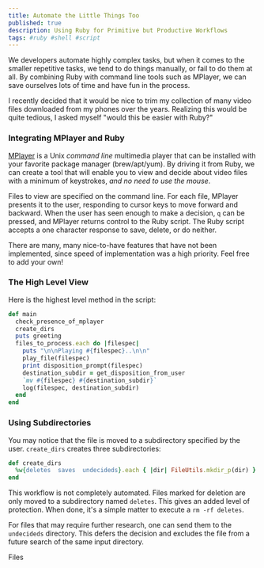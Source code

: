 ```yaml
---
title: Automate the Little Things Too
published: true
description: Using Ruby for Primitive but Productive Workflows
tags: #ruby #shell #script
---
```


We developers automate highly complex tasks, but when it comes to the smaller repetitive tasks, we tend to do things manually, or fail to do them at all. By combining Ruby with command line tools such as MPlayer, we can save ourselves lots of time and have fun in the process.

I recently decided that it would be nice to trim my collection of many video files downloaded from my phones over the years. Realizing this would be quite tedious, I asked myself "would this be easier with Ruby?"

### Integrating MPlayer and Ruby

[MPlayer](http://www.mplayerhq.hu/) is a Unix _command line_ multimedia player that can be installed with your favorite package manager (brew/apt/yum). By driving it from Ruby, we can create a tool that will enable you to view and decide about video files with a minimum of keystrokes, _and no need to use the mouse_.

Files to view are specified on the command line. For each file, MPlayer presents it to the user, responding to cursor keys to move forward and backward. When the user has seen enough to make a decision, `q` can be pressed, and MPlayer returns control to the Ruby script. The Ruby script accepts a one character response to save, delete, or do neither.

There are many, many nice-to-have features that have not been implemented, since speed of implementation was a high priority. Feel free to add your own!

### The High Level View

Here is the highest level method in the script:

```ruby
def main
  check_presence_of_mplayer
  create_dirs
  puts greeting
  files_to_process.each do |filespec|
    puts "\n\nPlaying #{filespec}..\n\n"
    play_file(filespec)
    print disposition_prompt(filespec)
    destination_subdir = get_disposition_from_user
    `mv #{filespec} #{destination_subdir}`
    log(filespec, destination_subdir)
  end
end
```

### Using Subdirectories
You may notice that the file is moved to a subdirectory specified by the user. `create_dirs` creates three subdirectories:

```ruby
def create_dirs
  %w{deletes  saves  undecideds}.each { |dir| FileUtils.mkdir_p(dir) }
end
```

This workflow is not completely automated. Files marked for deletion are only moved to a subdirectory named `deletes`. This gives an added level of protection. When done, it's a simple matter to execute a `rm -rf deletes`.

For files that may require further research, one can send them to the `undecideds` directory. This defers the decision and excludes the file from a future search of the same input directory.

Files 